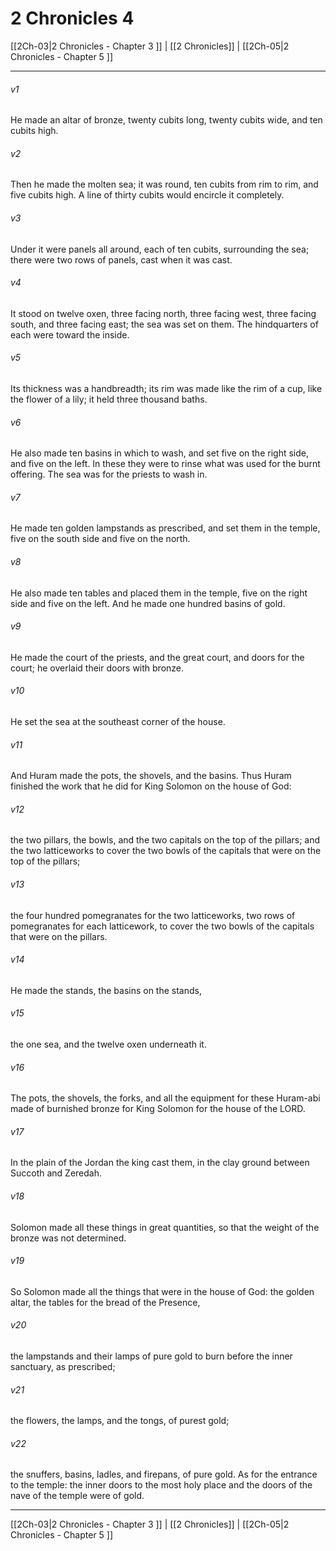 # 2 Chronicles 4

[[2Ch-03|2 Chronicles - Chapter 3 ]] | [[2 Chronicles]] | [[2Ch-05|2 Chronicles - Chapter 5 ]]
***

###### v1
He made an altar of bronze, twenty cubits long, twenty cubits wide, and ten cubits high.
###### v2
Then he made the molten sea; it was round, ten cubits from rim to rim, and five cubits high. A line of thirty cubits would encircle it completely.
###### v3
Under it were panels all around, each of ten cubits, surrounding the sea; there were two rows of panels, cast when it was cast.
###### v4
It stood on twelve oxen, three facing north, three facing west, three facing south, and three facing east; the sea was set on them. The hindquarters of each were toward the inside.
###### v5
Its thickness was a handbreadth; its rim was made like the rim of a cup, like the flower of a lily; it held three thousand baths.
###### v6
He also made ten basins in which to wash, and set five on the right side, and five on the left. In these they were to rinse what was used for the burnt offering. The sea was for the priests to wash in.
###### v7
He made ten golden lampstands as prescribed, and set them in the temple, five on the south side and five on the north.
###### v8
He also made ten tables and placed them in the temple, five on the right side and five on the left. And he made one hundred basins of gold.
###### v9
He made the court of the priests, and the great court, and doors for the court; he overlaid their doors with bronze.
###### v10
He set the sea at the southeast corner of the house.
###### v11
And Huram made the pots, the shovels, and the basins. Thus Huram finished the work that he did for King Solomon on the house of God:
###### v12
the two pillars, the bowls, and the two capitals on the top of the pillars; and the two latticeworks to cover the two bowls of the capitals that were on the top of the pillars;
###### v13
the four hundred pomegranates for the two latticeworks, two rows of pomegranates for each latticework, to cover the two bowls of the capitals that were on the pillars.
###### v14
He made the stands, the basins on the stands,
###### v15
the one sea, and the twelve oxen underneath it.
###### v16
The pots, the shovels, the forks, and all the equipment for these Huram-abi made of burnished bronze for King Solomon for the house of the LORD.
###### v17
In the plain of the Jordan the king cast them, in the clay ground between Succoth and Zeredah.
###### v18
Solomon made all these things in great quantities, so that the weight of the bronze was not determined.
###### v19
So Solomon made all the things that were in the house of God: the golden altar, the tables for the bread of the Presence,
###### v20
the lampstands and their lamps of pure gold to burn before the inner sanctuary, as prescribed;
###### v21
the flowers, the lamps, and the tongs, of purest gold;
###### v22
the snuffers, basins, ladles, and firepans, of pure gold. As for the entrance to the temple: the inner doors to the most holy place and the doors of the nave of the temple were of gold.

***

[[2Ch-03|2 Chronicles - Chapter 3 ]] | [[2 Chronicles]] | [[2Ch-05|2 Chronicles - Chapter 5 ]]
